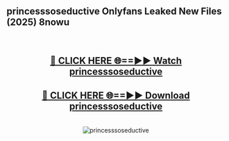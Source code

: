 <h2>princesssoseductive Onlyfans Leaked New Files (2025) 8nowu</h2>
<br>
<div align="center">
<h2><a href="https://mediafiles.top/princesssoseductive&ref=git" rel="nofollow">🔴 CLICK HERE 🌐==►► Watch princesssoseductive</a></h2>
<h2><a href="https://mediafiles.top/princesssoseductive&ref=git" rel="nofollow">🔴 CLICK HERE 🌐==►► Download princesssoseductive</a></h2>
<br>
<a href="https://mediafiles.top/princesssoseductive&ref=git" rel="nofollow" data-target="animated-image.originalLink"><img src="https://i.ibb.co.com/xMMVF88/686577567.gif" alt="princesssoseductive" style="max-width: 100%; display: inline-block;" data-target="animated-image.originalImage"></a>
</div>
<br>
<br>